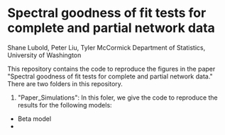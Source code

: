 # Spectral goodness of fit tests for complete and partial network data

Shane Lubold, Peter Liu, Tyler McCormick
Department of Statistics, University of Washington


This repository contains the code to reproduce the figures in the paper "Spectral goodness of fit tests for complete and partial network data." There are two folders in this repository. 

1) "Paper_Simulations": In this foler, we give the code to reproduce the results for the following models: 
 - Beta model
 -   
